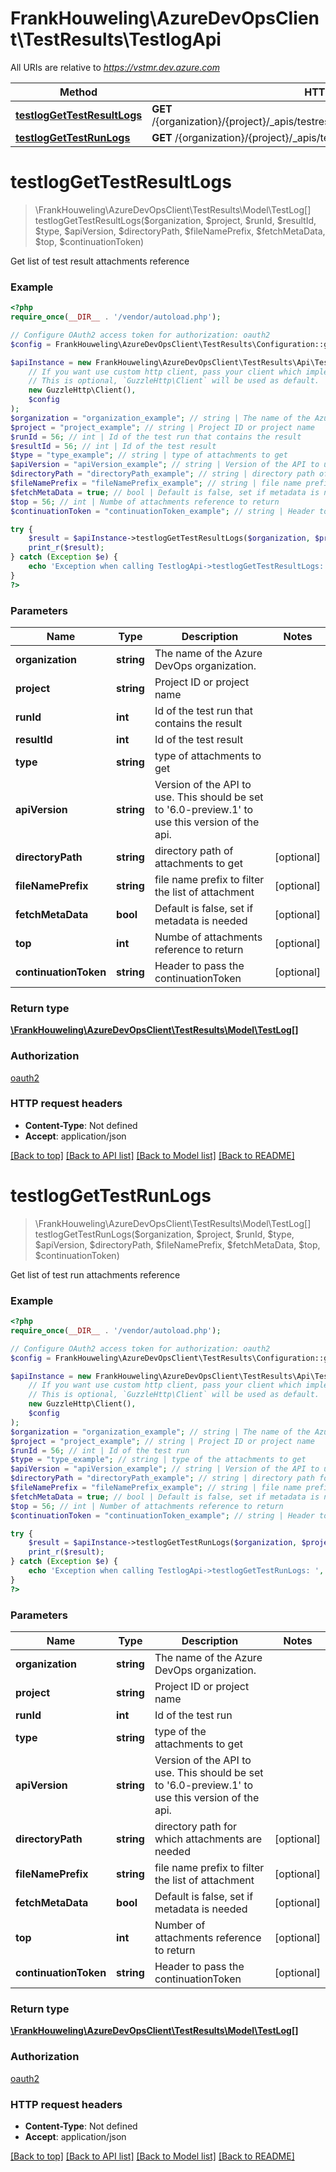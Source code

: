 # FrankHouweling\AzureDevOpsClient\TestResults\TestlogApi

All URIs are relative to *https://vstmr.dev.azure.com*

Method | HTTP request | Description
------------- | ------------- | -------------
[**testlogGetTestResultLogs**](TestlogApi.md#testlogGetTestResultLogs) | **GET** /{organization}/{project}/_apis/testresults/runs/{runId}/results/{resultId}/testlog | 
[**testlogGetTestRunLogs**](TestlogApi.md#testlogGetTestRunLogs) | **GET** /{organization}/{project}/_apis/testresults/runs/{runId}/testlog | 


# **testlogGetTestResultLogs**
> \FrankHouweling\AzureDevOpsClient\TestResults\Model\TestLog[] testlogGetTestResultLogs($organization, $project, $runId, $resultId, $type, $apiVersion, $directoryPath, $fileNamePrefix, $fetchMetaData, $top, $continuationToken)



Get list of test result attachments reference

### Example
```php
<?php
require_once(__DIR__ . '/vendor/autoload.php');

// Configure OAuth2 access token for authorization: oauth2
$config = FrankHouweling\AzureDevOpsClient\TestResults\Configuration::getDefaultConfiguration()->setAccessToken('YOUR_ACCESS_TOKEN');

$apiInstance = new FrankHouweling\AzureDevOpsClient\TestResults\Api\TestlogApi(
    // If you want use custom http client, pass your client which implements `GuzzleHttp\ClientInterface`.
    // This is optional, `GuzzleHttp\Client` will be used as default.
    new GuzzleHttp\Client(),
    $config
);
$organization = "organization_example"; // string | The name of the Azure DevOps organization.
$project = "project_example"; // string | Project ID or project name
$runId = 56; // int | Id of the test run that contains the result
$resultId = 56; // int | Id of the test result
$type = "type_example"; // string | type of attachments to get
$apiVersion = "apiVersion_example"; // string | Version of the API to use.  This should be set to '6.0-preview.1' to use this version of the api.
$directoryPath = "directoryPath_example"; // string | directory path of attachments to get
$fileNamePrefix = "fileNamePrefix_example"; // string | file name prefix to filter the list of attachment
$fetchMetaData = true; // bool | Default is false, set if metadata is needed
$top = 56; // int | Numbe of attachments reference to return
$continuationToken = "continuationToken_example"; // string | Header to pass the continuationToken

try {
    $result = $apiInstance->testlogGetTestResultLogs($organization, $project, $runId, $resultId, $type, $apiVersion, $directoryPath, $fileNamePrefix, $fetchMetaData, $top, $continuationToken);
    print_r($result);
} catch (Exception $e) {
    echo 'Exception when calling TestlogApi->testlogGetTestResultLogs: ', $e->getMessage(), PHP_EOL;
}
?>
```

### Parameters

Name | Type | Description  | Notes
------------- | ------------- | ------------- | -------------
 **organization** | **string**| The name of the Azure DevOps organization. |
 **project** | **string**| Project ID or project name |
 **runId** | **int**| Id of the test run that contains the result |
 **resultId** | **int**| Id of the test result |
 **type** | **string**| type of attachments to get |
 **apiVersion** | **string**| Version of the API to use.  This should be set to &#39;6.0-preview.1&#39; to use this version of the api. |
 **directoryPath** | **string**| directory path of attachments to get | [optional]
 **fileNamePrefix** | **string**| file name prefix to filter the list of attachment | [optional]
 **fetchMetaData** | **bool**| Default is false, set if metadata is needed | [optional]
 **top** | **int**| Numbe of attachments reference to return | [optional]
 **continuationToken** | **string**| Header to pass the continuationToken | [optional]

### Return type

[**\FrankHouweling\AzureDevOpsClient\TestResults\Model\TestLog[]**](../Model/TestLog.md)

### Authorization

[oauth2](../../README.md#oauth2)

### HTTP request headers

 - **Content-Type**: Not defined
 - **Accept**: application/json

[[Back to top]](#) [[Back to API list]](../../README.md#documentation-for-api-endpoints) [[Back to Model list]](../../README.md#documentation-for-models) [[Back to README]](../../README.md)

# **testlogGetTestRunLogs**
> \FrankHouweling\AzureDevOpsClient\TestResults\Model\TestLog[] testlogGetTestRunLogs($organization, $project, $runId, $type, $apiVersion, $directoryPath, $fileNamePrefix, $fetchMetaData, $top, $continuationToken)



Get list of test run attachments reference

### Example
```php
<?php
require_once(__DIR__ . '/vendor/autoload.php');

// Configure OAuth2 access token for authorization: oauth2
$config = FrankHouweling\AzureDevOpsClient\TestResults\Configuration::getDefaultConfiguration()->setAccessToken('YOUR_ACCESS_TOKEN');

$apiInstance = new FrankHouweling\AzureDevOpsClient\TestResults\Api\TestlogApi(
    // If you want use custom http client, pass your client which implements `GuzzleHttp\ClientInterface`.
    // This is optional, `GuzzleHttp\Client` will be used as default.
    new GuzzleHttp\Client(),
    $config
);
$organization = "organization_example"; // string | The name of the Azure DevOps organization.
$project = "project_example"; // string | Project ID or project name
$runId = 56; // int | Id of the test run
$type = "type_example"; // string | type of the attachments to get
$apiVersion = "apiVersion_example"; // string | Version of the API to use.  This should be set to '6.0-preview.1' to use this version of the api.
$directoryPath = "directoryPath_example"; // string | directory path for which attachments are needed
$fileNamePrefix = "fileNamePrefix_example"; // string | file name prefix to filter the list of attachment
$fetchMetaData = true; // bool | Default is false, set if metadata is needed
$top = 56; // int | Number of attachments reference to return
$continuationToken = "continuationToken_example"; // string | Header to pass the continuationToken

try {
    $result = $apiInstance->testlogGetTestRunLogs($organization, $project, $runId, $type, $apiVersion, $directoryPath, $fileNamePrefix, $fetchMetaData, $top, $continuationToken);
    print_r($result);
} catch (Exception $e) {
    echo 'Exception when calling TestlogApi->testlogGetTestRunLogs: ', $e->getMessage(), PHP_EOL;
}
?>
```

### Parameters

Name | Type | Description  | Notes
------------- | ------------- | ------------- | -------------
 **organization** | **string**| The name of the Azure DevOps organization. |
 **project** | **string**| Project ID or project name |
 **runId** | **int**| Id of the test run |
 **type** | **string**| type of the attachments to get |
 **apiVersion** | **string**| Version of the API to use.  This should be set to &#39;6.0-preview.1&#39; to use this version of the api. |
 **directoryPath** | **string**| directory path for which attachments are needed | [optional]
 **fileNamePrefix** | **string**| file name prefix to filter the list of attachment | [optional]
 **fetchMetaData** | **bool**| Default is false, set if metadata is needed | [optional]
 **top** | **int**| Number of attachments reference to return | [optional]
 **continuationToken** | **string**| Header to pass the continuationToken | [optional]

### Return type

[**\FrankHouweling\AzureDevOpsClient\TestResults\Model\TestLog[]**](../Model/TestLog.md)

### Authorization

[oauth2](../../README.md#oauth2)

### HTTP request headers

 - **Content-Type**: Not defined
 - **Accept**: application/json

[[Back to top]](#) [[Back to API list]](../../README.md#documentation-for-api-endpoints) [[Back to Model list]](../../README.md#documentation-for-models) [[Back to README]](../../README.md)

